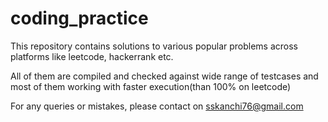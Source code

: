 # coding_practice
This repository contains solutions to various popular problems across platforms like leetcode, hackerrank etc.

All of them are compiled and checked against wide range of testcases and most of them working with faster execution(than 100% on leetcode)

For any queries or mistakes, please contact on sskanchi76@gmail.com
